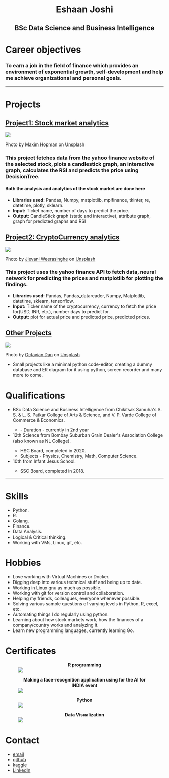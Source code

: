 <h1 style = 'text-align:center'>Eshaan Joshi</h1>

<h2 style = 'text-align:center'>BSc Data Science and Business Intelligence</h2>

# Career objectives

### To earn a job in the field of finance which provides an environment of exponential growth, self-development and help me achieve organizational and personal goals.
---
# Projects

## [Project1: Stock market analytics](https://github.com/EshaanJoshiSDBI/stockanalysis)

<img src = 'maxim-hopman-fiXLQXAhCfk-unsplash.jpg'/>

Photo by <a href="https://unsplash.com/@nampoh?utm_source=unsplash&utm_medium=referral&utm_content=creditCopyText">Maxim Hopman</a> on <a href="https://unsplash.com/s/photos/automation?utm_source=unsplash&utm_medium=referral&utm_content=creditCopyText">Unsplash</a>
<h3>This project fetches data from the yahoo finance website of the selected stock, plots a candlestick graph, an interactive graph, calculates the RSI and predicts the price using DecisionTree.</h3>
<h4>Both the analysis and analytics of the stock market are done here</h4>
<p style = "color:black" title = "Stock market analysis">
<ul>
	<li><b>Libraries used:</b> Pandas, Numpy, matplotlib, mplfinance, tkinter, re, datetime, plotly, sklearn.</li>
	<li><b>Input:</b> Ticket name, number of days to predict the price.</li>
	<li><b>Output:</b> CandleStick graph (static and interactive), attribute graph, graph for predicted graphs and RSI</li>
</ul>
</p>

## [Project2: CryptoCurrency analytics](https://github.com/EshaanJoshiSDBI/cryptoanalysis)

<img src = 'jievani-weerasinghe-zHI7m_FxpMU-unsplash.jpg' />

Photo by <a href="https://unsplash.com/@jievani?utm_source=unsplash&utm_medium=referral&utm_content=creditCopyText">Jievani Weerasinghe</a> on <a href="https://unsplash.com/s/photos/ethereum?utm_source=unsplash&utm_medium=referral&utm_content=creditCopyText">Unsplash</a>

<h3>This project uses the yahoo finance API to fetch data, neural network for predicting the prices and matplotlib for plotting the findings.</h3>
<p style = 'color:black' title='Cryptocurrency analysis'>
<ul>
	<li><b>Libraries used:</b> Pandas, Pandas_datareader, Numpy, Matplotlib, datetime, sklearn, tensorflow.</li>
	<li><b>Input:</b> Ticker name of the cryptocurrency, currency to fetch the price for(USD, INR, etc.), number days to predict for.</li>
	<li><b>Output:</b> plot for actual price and predicted price, predicted prices.</li>
</ul>
</p>

## [Other Projects](https://github.com/EshaanJoshiSDBI/Projects)
<img src = 'octavian-dan-b21Ty33CqVs-unsplash.jpg' />

Photo by <a href="https://unsplash.com/@octadan?utm_source=unsplash&utm_medium=referral&utm_content=creditCopyText">Octavian Dan</a> on <a href="https://unsplash.com/s/photos/projects?utm_source=unsplash&utm_medium=referral&utm_content=creditCopyText">Unsplash</a>
<p style = 'color:black' title = 'Other projects'>
	<ul>
		<li>Small projects like a minimal python code-editor, creating a dummy database and ER diagram for it using python, screen recorder and many more to come.</li>
	</ul>
</p>
<h1>Qualifications</h1>
<p style = 'color:black' title = 'Qualifications'>
	<ul>
		<li>BSc Data Science and Business Intelligence from Chikitsak Samuha's S. S. & L. S. Patkar College of Arts & Science, and V. P. Varde College of Commerce & Economics.</li>
		<ul>
			<li>- Duration - currently in 2nd year</li>
		</ul>
		<li>12th Science from Bombay Suburban Grain Dealer's Association College (also known as NL College).</li>
		<ul>
			<li>HSC Board, completed in 2020.</li>
			<li>Subjects - Physics, Chemistry, Math, Computer Science.</li>
		</ul>
		<li>10th from Infant Jesus School.</li>
			<ul>
				<li>SSC Board, completed in 2018.</li>
			</ul>
	</ul>
</p>	

---

# Skills

<p style = 'color:black' title = 'Skills'>
<ul>
	<li>Python.</li>
	<li>R.</li>
	<li>Golang.</li>
	<li>Finance.</li>
	<li>Data Analysis.</li>
	<li>Logical & Critical thinking.</li>
	<li>Working with VMs, Linux, git, etc.</li>
</ul>
</p>

# Hobbies

<p style = 'color:black' title = 'Hobbies'>
<ul>
	<li>Love working with Virtual Machines or Docker.</li>
	<li>Digging deep into various technical stuff and being up to date.</li>
	<li>Working in Linux gnu as much as possible.</li>
	<li>Working with git for version control and collaboration.</li>
	<li>Helping my friends, colleagues, everyone whenever possible.</li>
	<li>Solving various sample questions of varying levels in Python, R, excel, etc.</li>
	<li>Automating things I do regularly using python.</li>
	<li>Learning about how stock markets work, how the finances of a company/country works and analyzing it.</li>
	<li>Learn new programming languages, currently learning Go.</li>
</ul>
</p>

# Certificates

<figure>
	<figcaption align = "center"><b> R programming</b></figcaption>
	<img src = 'GuviCertification - 9464452GNb1D6Z1Wm0.png'/>
</figure>
<figure>
	<figcaption align = 'center'><b> Making a face-recognition application using for the AI for INDIA event</b></figcaption>
	<img src = 'GuviCertification - 5UpA57W53toz911062(2).png'/>
</figure>
<figure>
	<figcaption align = 'center'><b>Python</b></figcaption>
	<img src = 'Eshaan Joshi - Python.png'/>
</figure>
<figure>
	<figcaption align = 'center'><b>Data Visualization</b></figcaption>
	<img src = 'Eshaan Joshi - Data Visualization.png'/>
</figure>

# Contact
- [email](mailto:eshaanjoshi713@gmail.com)
- [github](https://github.com/EshaanJoshiSDBI)
- [kaggle](https://www.kaggle.com/eshaanjoshi12)
- [LinkedIn](https://www.linkedin.com/in/eshaan-joshi-93b6711b6/)
